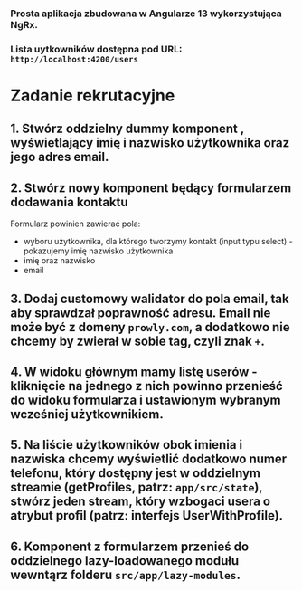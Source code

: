 ### Prosta aplikacja zbudowana w Angularze 13 wykorzystująca NgRx.

### Lista uytkowników dostępna pod URL: `http://localhost:4200/users`


# **Zadanie rekrutacyjne**

## 1. Stwórz oddzielny dummy komponent <app-user-item>, wyświetlający imię i nazwisko użytkownika oraz jego adres email.

## 2. Stwórz nowy komponent będący formularzem dodawania kontaktu
Formularz powinien zawierać pola:
  * wyboru użytkownika, dla którego tworzymy kontakt (input typu select) - pokazujemy imię  nazwisko użytkownika
  * imię oraz nazwisko
  * email

## 3. Dodaj customowy walidator do pola email, tak aby sprawdzał poprawność adresu. Email nie może być z domeny `prowly.com`, a dodatkowo nie chcemy by zwierał w sobie tag, czyli znak `+`.
## 4. W widoku głównym mamy listę userów - kliknięcie na jednego z nich powinno przenieść do widoku formularza i ustawionym wybranym wcześniej użytkownikiem.

## 5. Na liście użytkowników obok imienia i nazwiska chcemy wyświetlić dodatkowo numer telefonu, który dostępny jest w oddzielnym streamie (getProfiles, patrz: `app/src/state`), stwórz jeden stream, który wzbogaci usera o atrybut profil (patrz: interfejs UserWithProfile).

## 6. Komponent z formularzem przenieś do oddzielnego lazy-loadowanego modułu wewntąrz folderu `src/app/lazy-modules`.
